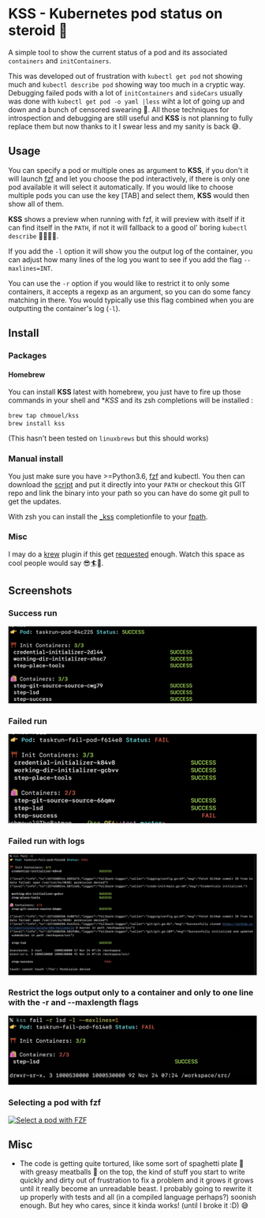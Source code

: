 # KSS - Kubernetes pod status on steroid 💉

A simple tool to show the current status of a pod and its associated `containers` and `initContainers`.

This was developed out of frustration with `kubectl get pod` not showing much and `kubectl describe pod` showing way too much in a cryptic way. Debugging failed pods with a lot of `initContainers` and `sideCars` usually was done with `kubectl get pod -o yaml |less` wiht a lot of going up and down and a bunch of censored swearing 🔞. All those techniques for introspection and debugging are still useful and **KSS** is not planning to fully replace them but now thanks to it I swear less and my sanity is back 😅.

## Usage

You can specify a pod or multiple ones as argument to **KSS**, if you don't it will launch [fzf](https://github.com/junegunn/fzf) and let you choose the pod interactively, if there is only one pod available it will select it automatically. If you would like to choose multiple pods you can use the key [TAB]  and select them, **KSS** would then show all of them.

**KSS** shows a preview when running with fzf, it will preview with itself if it can find itself in the `PATH`, if not it will fallback to a good ol' boring `kubectl describe` 👴🏼👵🏻.

If you add the `-l` option it will show you the output log of the container, you can adjust how many lines of the log you want to see if you add the flag `--maxlines=INT`.

You can use the `-r` option if you would like to restrict it to only some containers, it accepts a regexp as an argument, so you can do some fancy matching in there. You would typically use this flag combined when you are outputting the container's log (`-l`).

## Install

### Packages

#### Homebrew

You can install **KSS** latest with homebrew, you just have to fire up those
commands in your shell and **KSS* and its zsh completions will be installed :

```shell
brew tap chmouel/kss
brew install kss
```

(This hasn't been tested on `linuxbrews` but this should works)

### Manual install

You just make sure you have >=Python3.6, [fzf](https://github.com/junegunn/fzf) and kubectl. You then can download the [script](https://raw.githubusercontent.com/chmouel/kss/master/kss) and put it directly into your `PATH` or checkout this GIT repo and link the binary into your path so you can have do some git pull to get the updates.

With zsh you can install the [_kss](./_kss) completionfile  to your [fpath](https://unix.stackexchange.com/a/33898).

### Misc

I may do a [krew](https://github.com/kubernetes-sigs/krew) plugin if this get [requested](https://github.com/chmouel/kss/issues/1) enough. Watch this space as cool people would say 😎🏄🤙.

## Screenshots

### Success run

![Success run](.screenshots/success.png)

### Failed run

![Fail run](.screenshots/failure.png)

### Failed run with logs

![Fail run](.screenshots/logging.png)

### Restrict the logs output only to a container and only to one line with the -r and --maxlength flags

![Restrict to some pod](.screenshots/restrict.png)

### Selecting a pod with fzf

[![Select a pod with FZF](https://asciinema.org/a/xOCUspvH0z5R2y56jtN32Xk6G.png)](https://asciinema.org/a/xOCUspvH0z5R2y56jtN32Xk6G)


## Misc

* The code is getting quite tortured, like some sort of spaghetti plate 🍝 with greasy meatballs 🥩 on the top, the kind of stuff you start to write quickly and dirty out of frustration to fix a problem and it grows it grows until it really become an unreadable beast. I probably going to rewrite it up properly with tests and all (in a compiled language perhaps?) soonish enough. But hey who cares, since it kinda works! (until I broke it :D) 😅
